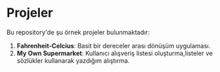 

# Projeler

Bu repository'de şu örnek projeler bulunmaktadır:

1. **Fahrenheit-Celcius**: Basit bir dereceler arası dönüşüm uygulaması.
2. **My Own Supermarket**: Kullanıcı alışveriş listesi oluşturma,listeler ve sözlükler kullanarak yazdığım alıştırma.


